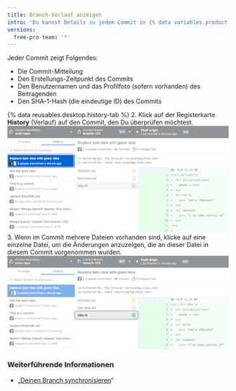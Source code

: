 ```yaml
---
title: Branch-Verlauf anzeigen
intro: 'Du kannst Details zu jedem Commit in {% data variables.product.prodname_desktop %} sehen, einschließlich eines Diffs der Änderungen, die der Commit gebracht hat.'
versions:
  free-pro-team: '*'
---
```


Jeder Commit zeigt Folgendes:

 - Die Commit-Mitteilung
 - Den Erstellungs-Zeitpunkt des Commits
 - Den Benutzernamen und das Profilfoto (sofern vorhanden) des Beitragenden
 - Den SHA-1-Hash (die eindeutige ID) des Commits

{% data reusables.desktop.history-tab %}
2. Klick auf der Registerkarte **History** (Verlauf) auf den Commit, den Du überprüfen möchtest. ![Ein Commit auf der Registerkarte „History“ (Verlauf)](/assets/images/help/desktop/branch-history-commit.png)
3. Wenn im Commit mehrere Dateien vorhanden sind, klicke auf eine einzelne Datei, um die Änderungen anzuzeigen, die an dieser Datei in diesem Commit vorgenommen wurden. ![Eine Datei im Commit](/assets/images/help/desktop/branch-history-file.png)

### Weiterführende Informationen

- „[Deinen Branch synchronisieren](/desktop/guides/contributing-to-projects/syncing-your-branch/)“
